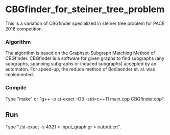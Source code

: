 # CBGfinder_for_steiner_tree_problem
This is a variation of CBGfinder specialized in steiner tree problem for PACE 2018 competition.

### Algorithm
The algorithm is based on the Graphset-Subgraph Matching Method of CBGfinder.
CBGfinder is a software for given graphs to find subgraphs (any subgraphs, spanning subgraphs or induced subgraphs) accepted by an automaton.
For speed-up, the reduce method of Bodlaender et. al. was implemented.

### Compile
Type "make" or "g++ -o st-exact -O3 -std=c++11 main.cpp CBGfinder.cpp".

## Run
Type "./st-exact -s 4321 < input_graph.gr > output.txt".
